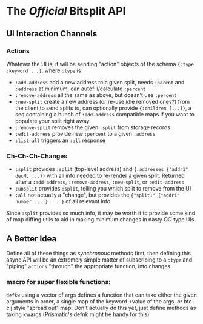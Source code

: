 # The *Official* Bitsplit API

## UI Interaction Channels

### Actions
Whatever the UI is, it will be sending "action" objects of the schema `{:type :keyword ...}`, where `:type` is

* `:add-address` add a new address to a given split, needs `:parent` and `:address` at minimum, can autofill/calculate `:percent`
* `:remove-address` all the same as above, but doesn't use `:percent`
* `:new-split` create a new address (or re-use idle removed ones?) from the client to send splits to, can optionally provide `{:children [...]}`, a seq containing a bunch of `:add-address` compatible maps if you want to populate your split right away
* `:remove-split` removes the given `:split` from storage records
* `:edit-address` provide new `:percent` to a given `:address`
* `:list-all` triggers an `:all` response

### Ch-Ch-Ch-Changes
* `:split` provides `:split` (top-level address) and `{:addresses {"addr1" decM, ...}}` with all info needed to re-render a given split. Returned after a `:add-address`, `:remove-address`, `:new-split`, or `:edit-address`
* `:unsplit` provides `:split`, telling you which split to remove from the UI
* `:all` not actually a "change", but provides the `{"split1" {"addr1" number ... } ... }` of all relevant info

Since `:split` provides so much info, it may be worth it to provide some kind of map diffing utils to aid in making minimum changes in nasty OO type UIs.

## A Better Idea
Define all of these things as *synchronous* methods first, then defining this async API will be an extremely simple matter of subscribing to a `:type` and "piping" `actions` "through" the appropriate function, into changes.

### macro for super flexible functions:
`defkw` using a vector of args defines a function that can take either the given arguments in order, a single map of the keyword->value of the args, *or* btc-clj style "spread out" map. Don't actually do this yet, just define methods as taking kwargs (Prismatic's defnk might be handy for this)